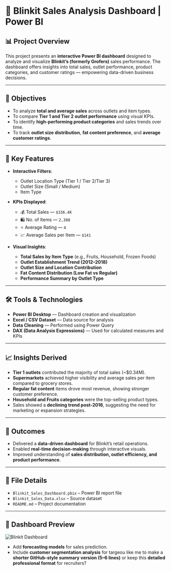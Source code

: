 # 🛒 Blinkit Sales Analysis Dashboard | Power BI

## 📊 Project Overview

This project presents an **interactive Power BI dashboard** designed to analyze and visualize **Blinkit’s (formerly Grofers)** sales performance. The dashboard offers insights into total sales, outlet performance, product categories, and customer ratings — empowering data-driven business decisions.

---

## 🎯 Objectives

* To analyze **total and average sales** across outlets and item types.
* To compare **Tier 1 and Tier 2 outlet performance** using visual KPIs.
* To identify **high-performing product categories** and sales trends over time.
* To track **outlet size distribution**, **fat content preference**, and **average customer ratings**.

---

## 🧩 Key Features

* **Interactive Filters**:

  * Outlet Location Type (Tier 1 / Tier 2/Tier 3)
  * Outlet Size (Small / Medium)
  * Item Type

* **KPIs Displayed**:

  * 💰 Total Sales — `$336.4K`
  * 🛍️ No. of Items — `2,388`
  * ⭐ Average Rating — `4`
  * 📈 Average Sales per Item — `$141`

* **Visual Insights**:

  * **Total Sales by Item Type** (e.g., Fruits, Household, Frozen Foods)
  * **Outlet Establishment Trend (2012–2018)**
  * **Outlet Size and Location Contribution**
  * **Fat Content Distribution (Low Fat vs Regular)**
  * **Performance Summary by Outlet Type**

---

## 🛠️ Tools & Technologies

* **Power BI Desktop** — Dashboard creation and visualization
* **Excel / CSV Dataset** — Data source for analysis
* **Data Cleaning** — Performed using Power Query
* **DAX (Data Analysis Expressions)** — Used for calculated measures and KPIs

---

## 📈 Insights Derived

* **Tier 1 outlets** contributed the majority of total sales (~$0.34M).
* **Supermarkets** achieved higher visibility and average sales per item compared to grocery stores.
* **Regular fat content** items drove most revenue, showing stronger customer preference.
* **Household and Fruits categories** were the top-selling product types.
* Sales showed a **declining trend post-2016**, suggesting the need for marketing or expansion strategies.

---

## 🚀 Outcomes

* Delivered a **data-driven dashboard** for Blinkit’s retail operations.
* Enabled **real-time decision-making** through interactive visuals.
* Improved understanding of **sales distribution, outlet efficiency, and product performance**.

---

## 📂 File Details

* `Blinkit_Sales_Dashboard.pbix` – Power BI report file
* `Blinkit_Sales_Data.xlsx` – Source dataset
* `README.md` – Project documentation

---

## 📸 Dashboard Preview

![Blinkit Dashboard](Screenshot%202025-10-15%20112011.png)


* Add **forecasting models** for sales prediction.
* Include **customer segmentation analysis** for targeou like me to make a **shorter GitHub-style summary version (5–6 lines)** or keep this **detailed professional format** for recruiters?
